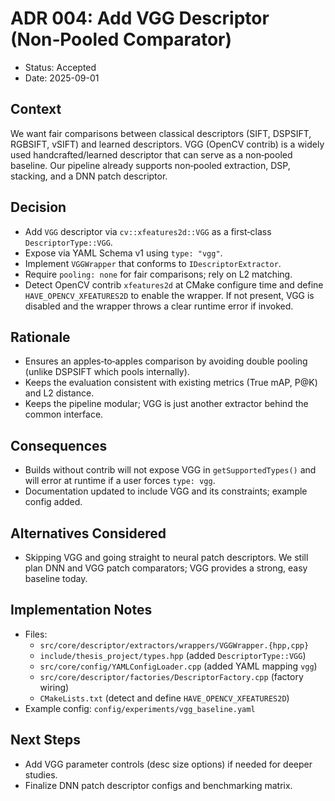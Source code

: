 # ADR 004: Add VGG Descriptor (Non‑Pooled Comparator)

- Status: Accepted
- Date: 2025-09-01

## Context
We want fair comparisons between classical descriptors (SIFT, DSPSIFT, RGBSIFT, vSIFT) and learned descriptors. VGG (OpenCV contrib) is a widely used handcrafted/learned descriptor that can serve as a non‑pooled baseline. Our pipeline already supports non‑pooled extraction, DSP, stacking, and a DNN patch descriptor.

## Decision
- Add `VGG` descriptor via `cv::xfeatures2d::VGG` as a first‑class `DescriptorType::VGG`.
- Expose via YAML Schema v1 using `type: "vgg"`.
- Implement `VGGWrapper` that conforms to `IDescriptorExtractor`.
- Require `pooling: none` for fair comparisons; rely on L2 matching.
- Detect OpenCV contrib `xfeatures2d` at CMake configure time and define `HAVE_OPENCV_XFEATURES2D` to enable the wrapper. If not present, VGG is disabled and the wrapper throws a clear runtime error if invoked.

## Rationale
- Ensures an apples‑to‑apples comparison by avoiding double pooling (unlike DSPSIFT which pools internally). 
- Keeps the evaluation consistent with existing metrics (True mAP, P@K) and L2 distance.
- Keeps the pipeline modular; VGG is just another extractor behind the common interface.

## Consequences
- Builds without contrib will not expose VGG in `getSupportedTypes()` and will error at runtime if a user forces `type: vgg`.
- Documentation updated to include VGG and its constraints; example config added.

## Alternatives Considered
- Skipping VGG and going straight to neural patch descriptors. We still plan DNN and VGG patch comparators; VGG provides a strong, easy baseline today.

## Implementation Notes
- Files:
  - `src/core/descriptor/extractors/wrappers/VGGWrapper.{hpp,cpp}`
  - `include/thesis_project/types.hpp` (added `DescriptorType::VGG`)
  - `src/core/config/YAMLConfigLoader.cpp` (added YAML mapping `vgg`)
  - `src/core/descriptor/factories/DescriptorFactory.cpp` (factory wiring)
  - `CMakeLists.txt` (detect and define `HAVE_OPENCV_XFEATURES2D`)
- Example config: `config/experiments/vgg_baseline.yaml`

## Next Steps
- Add VGG parameter controls (desc size options) if needed for deeper studies.
- Finalize DNN patch descriptor configs and benchmarking matrix.

